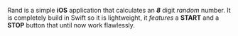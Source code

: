   Rand is a simple **iOS** application that calculates an ***8*** digit *random* number.
  It is completely build in Swift so it is lightweight, it *features* a **START** and a **STOP** button that until now work flawlessly.
